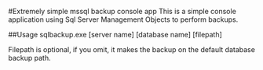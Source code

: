 #Extremely simple mssql backup console app
This is a simple console application using Sql Server Management Objects to perform backups.

##Usage
sqlbackup.exe [server name] [database name] [filepath]

Filepath is optional, if you omit, it makes the backup on the default database backup path.
